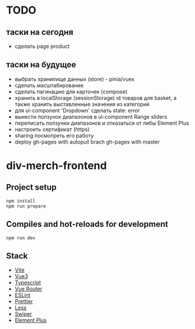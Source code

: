 # TODO

## таски на сегодня
- сделать page product

## таски на будущее
- выбрать хранилище данных (store) - pinia/vuex
- сделать масштабирование
- сделать пагинацию для карточек (compose)
- хранить в localStorage (sessionStorage) id товаров для basket, а также хранить выставленные значения из категорий 
- для ui-component 'Dropdown' сделать state: error
- вынести ползунок диапазонов в ui-component Range sliders
- переписать ползунки диапазонов и отказаться от либы Element Plus
- настроить сертификат (https)
- sharing посмотреть его работу
- deploy gh-pages with autopull brach gh-pages with master

# div-merch-frontend

## Project setup

```
npm install
npm run prepare
```

## Compiles and hot-reloads for development

```
npm run dev
```

## Stack

- [Vite](https://vitejs.dev/)
- [Vue3](https://vuejs.org/)
- [Typescript](https://www.typescriptlang.org/)
- [Vue Router](https://v3.router.vuejs.org/)
- [ESLint](https://eslint.org/)
- [Prettier](https://prettier.io/)
- [Less](https://lesscss.org/)
- [Swiper](https://swiperjs.com/)
- [Element Plus](https://element-plus.org/)
